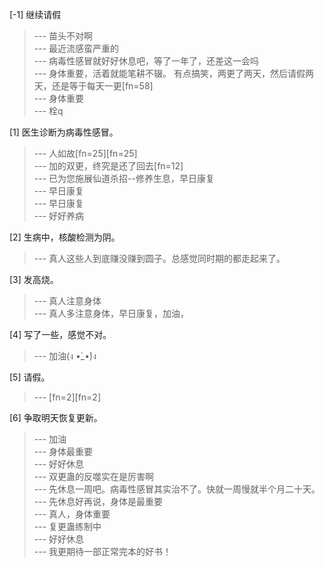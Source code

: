 
[-1] 继续请假
>--- 苗头不对啊<br>
>--- 最近流感蛮严重的<br>
>--- 病毒性感冒就好好休息吧，等了一年了，还差这一会吗<br>
>--- 身体重要，活着就能笔耕不辍。
有点搞笑，两更了两天，然后请假两天，还是等于每天一更[fn=58]<br>
>--- 身体重要<br>
>--- 栓q<br>

[1] 医生诊断为病毒性感冒。
>--- 人如故[fn=25][fn=25]<br>
>--- 加的双更，终究是还了回去[fn=12]<br>
>--- 已为您施展仙道杀招--修养生息，早日康复<br>
>--- 早日康复<br>
>--- 早日康复<br>
>--- 好好养病<br>

[2] 生病中，核酸检测为阴。
>--- 真人这些人到底赚没赚到圆子。总感觉同时期的都走起来了。<br>

[3] 发高烧。
>--- 真人注意身体<br>
>--- 真人多注意身体，早日康复，加油，<br>

[4] 写了一些，感觉不对。
>--- 加油(ง •̀_•́)ง<br>

[5] 请假。
>--- [fn=2][fn=2]<br>

[6] 争取明天恢复更新。
>--- 加油<br>
>--- 身体最重要<br>
>--- 好好休息<br>
>--- 双更蛊的反噬实在是厉害啊<br>
>--- 先休息一周吧。病毒性感冒其实治不了。快就一周慢就半个月二十天。<br>
>--- 先休息好再说，身体是最重要<br>
>--- 真人，身体重要<br>
>--- 复更蛊练制中<br>
>--- 好好休息<br>
>--- 我更期待一部正常完本的好书！<br>
